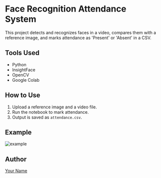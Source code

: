 
# Face Recognition Attendance System

This project detects and recognizes faces in a video, compares them with a reference image, and marks attendance as 'Present' or 'Absent' in a CSV.

## Tools Used
- Python
- InsightFace
- OpenCV
- Google Colab

## How to Use
1. Upload a reference image and a video file.
2. Run the notebook to mark attendance.
3. Output is saved as `attendance.csv`.

## Example
![example](example_screenshot.png)

## Author
[Your Name](https://github.com/your-username)

